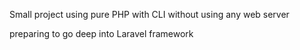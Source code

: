 Small project using pure PHP with CLI without using any web server 

preparing to go deep into Laravel framework
